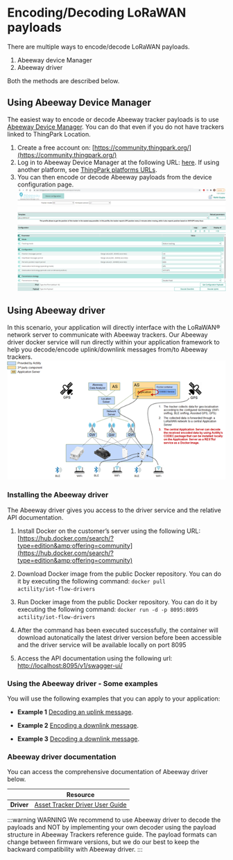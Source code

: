 # Encoding/Decoding LoRaWAN payloads

There are multiple ways to encode/decode LoRaWAN payloads. 
1. Abeeway device Manager
2. Abeeway driver

Both the methods are described below.

## Using Abeeway Device Manager
The easiest way to encode or decode Abeeway tracker payloads is to use [Abeeway Device Manager](../../trackers-overview/abeeway-device-manager/index.md). You can do that even if you do not have trackers linked to ThingPark Location.
&nbsp;
1. Create a free account on: [https://community.thingpark.org/](https://community.thingpark.org/)
2. Log in to Abeeway Device Manager at the following URL: [here](https://community.thingpark.io/thingpark/abeewayDeviceAnalyzer/index.php?dxprofile=community-api). If using another platform, see&nbsp;[ThingPark platforms URLs](../../troubleshooting-support/thingpark-location-urls.md).
3. You can then encode or decode Abeeway payloads from the device configuration page.
![img](./images/ADM_device_configuration_encode_decode_payloads.png)

## Using Abeeway driver
In this scenario, your application will directly interface with the LoRaWAN® network server to communicate with Abeeway trackers.
Our Abeeway driver docker service will run directly within your application framework to help you decode/encode uplink/downlink messages from/to Abeeway trackers.
![img](./images/AbeewayDriver.png)

### Installing the Abeeway driver
The Abeeway driver gives you access to the driver service and the relative API documentation.
1. Install Docker on the customer’s server using the following URL:<br/>[https://hub.docker.com/search/?type=edition&amp;offering=community](https://hub.docker.com/search/?type=edition&amp;offering=community)<br/>

2. Download Docker image from the public Docker repository. You can do it by executing the following command:
<code>docker pull actility/iot-flow-drivers</code>
3. Run Docker image from the public Docker repository. You can do it by executing the following command:
<code>docker run -d -p 8095:8095 actility/iot-flow-drivers</code>
4. After the command has been executed successfully, the container will download autonatically the latest driver version before been accessible and the driver service will be available locally on port 8095
5. Access the API documentation using the following url:
[http://localhost:8095/v1/swagger-ui/](http://localhost:8095/v1/swagger-ui/)

### Using the Abeeway driver - Some examples
You will use the following examples that you can apply to your application:
* **Example 1** [Decoding an uplink message](../../integrating-your-application-with-thingpark-location/encoding-decoding-lorawan-payloads/decoding-an-uplink-message.md).

* **Example 2** [Encoding a downlink message](../../integrating-your-application-with-thingpark-location/encoding-decoding-lorawan-payloads/encoding-a-downlink-message.md).

* **Example 3** [Decoding a downlink message](../../integrating-your-application-with-thingpark-location/encoding-decoding-lorawan-payloads/decoding-a-downlink-message.md).

### Abeeway driver documentation
You can access the comprehensive documentation of Abeeway driver below.

|            | Resource                                                                                                                    | 
|------------|-----------------------------------------------------------------------------------------------------------------------------| 
| **Driver** | [Asset Tracker Driver User Guide](../../documentation-library/abeeway-trackers-documentation.md#reference-guides-and-tools) | 

:::warning WARNING
We recommend to use Abeeway driver to decode the payloads and NOT by implementing your own decoder using the payload structure in Abeeway Trackers reference guide. The payload formats can change between firmware versions, but we do our best to keep the backward compatibility with Abeeway driver.
:::
